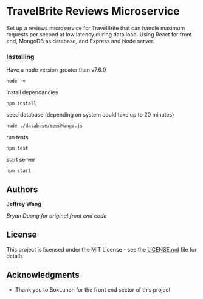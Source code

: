 # TravelBrite Reviews Microservice

Set up a reviews microservice for TravelBrite that can handle maximum requests per second at low latency during data load. Using React for front end, MongoDB as database, and Express and Node server.

### Installing
Have a node version greater than v7.6.0

```
node -v
```
install dependancies

```
npm install
```
seed database (depending on system could take up to 20 minutes)
```
node ./database/seedMongo.js
```
run tests
```
npm test
```
start server
```
npm start
```

## Authors

 **Jeffrey Wang**
 
 _Bryan Duong for original front end code_


## License

This project is licensed under the MIT License - see the [LICENSE.md](LICENSE.md) file for details

## Acknowledgments

* Thank you to BoxLunch for the front end sector of this project
